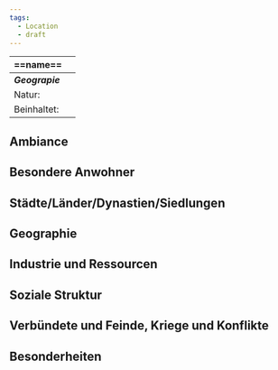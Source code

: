 ```yaml
---
tags:
  - Location
  - draft
---
```


| **==name==**    |     |
| :-------------- | :-- |
| ***Geograpie*** |     |
| Natur:          |     |
| Beinhaltet:     |     |
## Ambiance
## Besondere Anwohner
## Städte/Länder/Dynastien/Siedlungen
## Geographie

## Industrie und Ressourcen
## Soziale Struktur
## Verbündete und Feinde, Kriege und Konflikte
## Besonderheiten